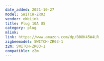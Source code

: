 ```yaml
---
date_added: 2021-10-27
model: SWITCH-ZR03
vendor: eWeLink
title: Plug 10A US
category: plug
mlink: 
link: https://www.amazon.com/dp/B08K45W4LR
zigbeemodel: SWITCH-ZR03-1
z2m: SWITCH-ZR03-1
compatible: z2m
---
```

